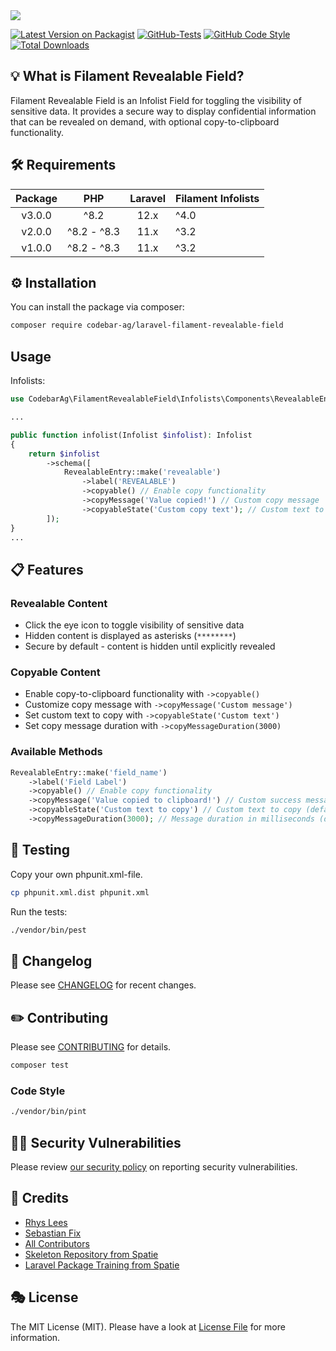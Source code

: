 <img src="https://banners.beyondco.de/Laravel%20Filament%20Revealable%20Field.png?theme=light&packageManager=composer+require&packageName=codebar-ag%2Flaravel-filament-revealable-field&pattern=circuitBoard&style=style_1&description=A+Laravel+Filament+Revealable+Field+integration.&md=1&showWatermark=1&fontSize=100px&images=light-bulb">

[![Latest Version on Packagist](https://img.shields.io/packagist/v/codebar-ag/laravel-filament-revealable-field.svg?style=flat-square)](https://packagist.org/packages/codebar-ag/laravel-filament-revealable-field)
[![GitHub-Tests](https://github.com/codebar-ag/laravel-filament-revealable-field/actions/workflows/run-tests.yml/badge.svg?branch=main)](https://github.com/codebar-ag/laravel-filament-revealable-field/actions/workflows/run-tests.yml)
[![GitHub Code Style](https://github.com/codebar-ag/laravel-filament-revealable-field/actions/workflows/fix-php-code-style-issues.yml/badge.svg?branch=main)](https://github.com/codebar-ag/laravel-filament-revealable-field/actions/workflows/fix-php-code-style-issues.yml)
[![Total Downloads](https://img.shields.io/packagist/dt/codebar-ag/laravel-filament-revealable-field.svg?style=flat-square)](https://packagist.org/packages/codebar-ag/laravel-filament-revealable-field)

## 💡 What is Filament Revealable Field?

Filament Revealable Field is an Infolist Field for toggling the visibility of sensitive data. It provides a secure way to display confidential information that can be revealed on demand, with optional copy-to-clipboard functionality.

## 🛠 Requirements

| Package |     PHP     | Laravel | Filament Infolists |
|:-------:|:-----------:|:-------:|--------------------|
| v3.0.0  | ^8.2        |  12.x   | ^4.0               |
| v2.0.0  | ^8.2 - ^8.3 |  11.x   | ^3.2               |
| v1.0.0  | ^8.2 - ^8.3 |  11.x   | ^3.2               |


## ⚙️ Installation

You can install the package via composer:

```bash
composer require codebar-ag/laravel-filament-revealable-field
```


## Usage

Infolists:
```php
use CodebarAg\FilamentRevealableField\Infolists\Components\RevealableEntry;

...

public function infolist(Infolist $infolist): Infolist
{
    return $infolist
        ->schema([
            RevealableEntry::make('revealable')
                ->label('REVEALABLE')
                ->copyable() // Enable copy functionality
                ->copyMessage('Value copied!') // Custom copy message
                ->copyableState('Custom copy text'); // Custom text to copy
        ]);
}
...
````

## 📋 Features

### Revealable Content
- Click the eye icon to toggle visibility of sensitive data
- Hidden content is displayed as asterisks (`********`)
- Secure by default - content is hidden until explicitly revealed

### Copyable Content
- Enable copy-to-clipboard functionality with `->copyable()`
- Customize copy message with `->copyMessage('Custom message')`
- Set custom text to copy with `->copyableState('Custom text')`
- Set copy message duration with `->copyMessageDuration(3000)`

### Available Methods
```php
RevealableEntry::make('field_name')
    ->label('Field Label')
    ->copyable() // Enable copy functionality
    ->copyMessage('Value copied to clipboard!') // Custom success message
    ->copyableState('Custom text to copy') // Custom text to copy (defaults to field value)
    ->copyMessageDuration(3000); // Message duration in milliseconds (default: 2000)
```

## 🚧 Testing

Copy your own phpunit.xml-file.

```bash
cp phpunit.xml.dist phpunit.xml
```

Run the tests:

```bash
./vendor/bin/pest
```



## 📝 Changelog

Please see [CHANGELOG](CHANGELOG.md) for recent changes.

## ✏️ Contributing

Please see [CONTRIBUTING](.github/CONTRIBUTING.md) for details.

```bash
composer test
```

### Code Style

```bash
./vendor/bin/pint
```

## 🧑‍💻 Security Vulnerabilities

Please review [our security policy](.github/SECURITY.md) on reporting security vulnerabilities.

## 🙏 Credits
- [Rhys Lees](https://github.com/RhysLees)
- [Sebastian Fix](https://github.com/StanBarrows)
- [All Contributors](../../contributors)
- [Skeleton Repository from Spatie](https://github.com/spatie/package-skeleton-laravel)
- [Laravel Package Training from Spatie](https://spatie.be/videos/laravel-package-training)

## 🎭 License

The MIT License (MIT). Please have a look at [License File](LICENSE.md) for more information.
